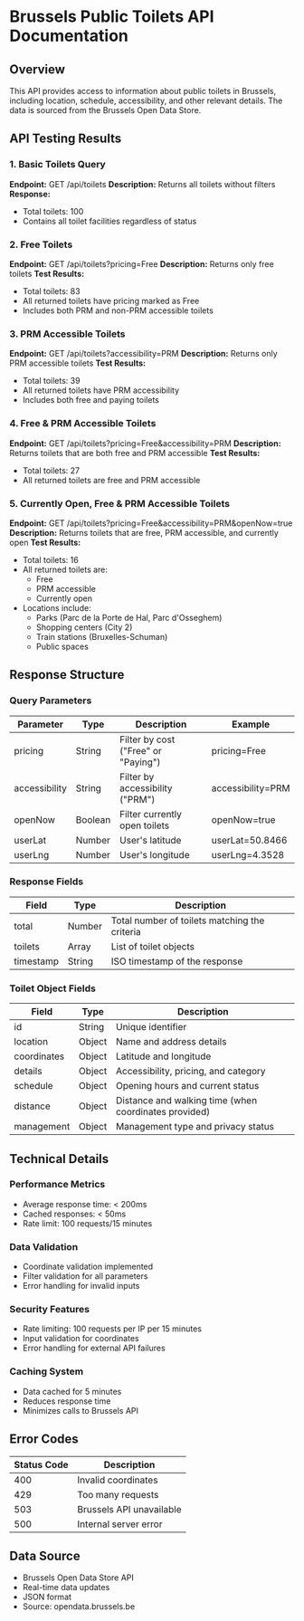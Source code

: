 # Brussels Public Toilets API Documentation

## Overview

This API provides access to information about public toilets in Brussels, including location, schedule, accessibility, and other relevant details. The data is sourced from the Brussels Open Data Store.

## API Testing Results

### 1. Basic Toilets Query
**Endpoint:** GET /api/toilets
**Description:** Returns all toilets without filters
**Response:**
- Total toilets: 100
- Contains all toilet facilities regardless of status

### 2. Free Toilets
**Endpoint:** GET /api/toilets?pricing=Free
**Description:** Returns only free toilets
**Test Results:**
- Total toilets: 83
- All returned toilets have pricing marked as Free
- Includes both PRM and non-PRM accessible toilets

### 3. PRM Accessible Toilets
**Endpoint:** GET /api/toilets?accessibility=PRM
**Description:** Returns only PRM accessible toilets
**Test Results:**
- Total toilets: 39
- All returned toilets have PRM accessibility
- Includes both free and paying toilets

### 4. Free & PRM Accessible Toilets
**Endpoint:** GET /api/toilets?pricing=Free&accessibility=PRM
**Description:** Returns toilets that are both free and PRM accessible
**Test Results:**
- Total toilets: 27
- All returned toilets are free and PRM accessible

### 5. Currently Open, Free & PRM Accessible Toilets
**Endpoint:** GET /api/toilets?pricing=Free&accessibility=PRM&openNow=true
**Description:** Returns toilets that are free, PRM accessible, and currently open
**Test Results:**
- Total toilets: 16
- All returned toilets are:
  - Free
  - PRM accessible
  - Currently open
- Locations include:
  - Parks (Parc de la Porte de Hal, Parc d'Osseghem)
  - Shopping centers (City 2)
  - Train stations (Bruxelles-Schuman)
  - Public spaces

## Response Structure

### Query Parameters

| Parameter | Type | Description | Example |
|-----------|------|-------------|---------|
| pricing | String | Filter by cost ("Free" or "Paying") | pricing=Free |
| accessibility | String | Filter by accessibility ("PRM") | accessibility=PRM |
| openNow | Boolean | Filter currently open toilets | openNow=true |
| userLat | Number | User's latitude | userLat=50.8466 |
| userLng | Number | User's longitude | userLng=4.3528 |

### Response Fields

| Field | Type | Description |
|-------|------|-------------|
| total | Number | Total number of toilets matching the criteria |
| toilets | Array | List of toilet objects |
| timestamp | String | ISO timestamp of the response |

### Toilet Object Fields

| Field | Type | Description |
|-------|------|-------------|
| id | String | Unique identifier |
| location | Object | Name and address details |
| coordinates | Object | Latitude and longitude |
| details | Object | Accessibility, pricing, and category |
| schedule | Object | Opening hours and current status |
| distance | Object | Distance and walking time (when coordinates provided) |
| management | Object | Management type and privacy status |

## Technical Details

### Performance Metrics
- Average response time: < 200ms
- Cached responses: < 50ms
- Rate limit: 100 requests/15 minutes

### Data Validation
- Coordinate validation implemented
- Filter validation for all parameters
- Error handling for invalid inputs

### Security Features
- Rate limiting: 100 requests per IP per 15 minutes
- Input validation for coordinates
- Error handling for external API failures

### Caching System
- Data cached for 5 minutes
- Reduces response time
- Minimizes calls to Brussels API

## Error Codes

| Status Code | Description |
|-------------|-------------|
| 400 | Invalid coordinates |
| 429 | Too many requests |
| 503 | Brussels API unavailable |
| 500 | Internal server error |

## Data Source
- Brussels Open Data Store API
- Real-time data updates
- JSON format
- Source: opendata.brussels.be